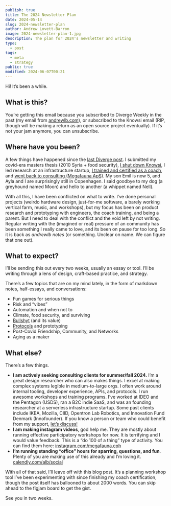 ```yaml
---
publish: true
title: The 2024 Newsletter Plan
date: 2024-05-14
slug: 2024-newsletter-plan
author: Andrew Lovett-Barron
image: 2024-newsletter-plan-1.jpg
description: The plan for 2024's newsletter and writing
type:
  - post
tags:
  - meta
  - strategy
public: true
modified: 2024-06-07T00:21
---
```


Hi! It’s been a while.

## What is this?

You’re getting this email because you subscribed to Diverge Weekly in the past (my email from [andrewlb.com](http://andrewlb.com)), or subscribed to the Knowsi email (RIP, though will be making a return as an open source project eventually). If it’s not your jam anymore, you can unsubscribe.

## **Where have you been?**

A few things have happened since the [last Diverge post](https://andrewlb.com/blog/diverge-next-steps). I submitted my covid-era masters thesis (2010 Syria + food security), [I shut down Knowsi](https://andrewlb.com/project/knowsi), I led research at an infrastructure startup, [I trained and certified as a coach](https://www.mfauna.com/coaching), and [went back to consulting (Megafauna ApS)](https://www.mfauna.com/). My son Emil is now 5, and Ayla and I are surprisingly still in Copenhagen. I said goodbye to my dog (a greyhound named Moon) and hello to another (a whippet named Nell).

With all this, I have been conflicted on what to write. I’ve done personal projects (weirdo hardware design, just-for-me software, a barely working vertical farm, music, and workshops), but my focus has been on product research and prototyping with engineers, the coach training, and being a parent. But I need to deal with the conflict and the void left by not writing. Regular writing with the (imagined or real) pressure of an community has been something I really came to love, and its been on pause for too long. So it is back as _andrewlb notes_ (or something. Unclear on name. We can figure that one out).

## What to expect?

I’ll be sending this out every two weeks, usually an essay or tool. I’ll be writing through a lens of design, craft-based practice, and strategy.

There’s a few topics that are on my mind lately, in the form of markdown notes, half-essays, and conversations:

- Fun games for serious things
- Risk and “vibes”
- Automation and when not to
- Climate, food security, and surviving
- [Bullshyt](https://www.wired.com/2008/09/exclusive-video-4/) (and its value)
- [Protocols](https://summerofprotocols.com/) and prototyping
- Post-Covid Friendship, Community, and Networks
- Aging as a maker

## What else?

There’s a few things.

- **I am actively seeking consulting clients for summer/fall 2024.** I’m a great design researcher who can also makes things. I excel at making complex systems legible in medium-to-large orgs. I often work around internal tooling, developer experience, APIs, and protocols. I run awesome workshops and training programs. I’ve worked at IDEO and the Pentagon (USDS), ran a B2C indie SaaS, and was an founding researcher at a serverless infrastructure startup. Some past clients include IKEA, Mozilla, CIID, Opentron Lab Robotics, and Innovation Fund Denmark (Innofounder). If you know a person or team who could benefit from my support, [let’s discuss!](mailto:alb@andrewlb.com)
- **I am making instagram videos**, god help me. They are mostly about running effective participatory workshops for now. It is terrifying and I would value feedback. This is a “do 100 of a thing” type of activity. You can find them here: [instagram.com/megafauna.cph](http://instagram.com/megafauna.cph)
- **I’m running standing “office” hours for sparring, questions, and fun**. Plenty of you are making use of this already and I’m loving it. [calendly.com/alb/social](http://calendly.com/alb/social)

With all of that said, I’ll leave off with this blog post. It’s a planning workshop tool I’ve been experimenting with since finishing my coach certification, though the post itself has ballooned to about 2000 words. You can skip ahead to the figjam board to get the gist.

See you in two weeks.
